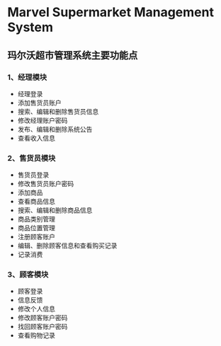 # Marvel Supermarket Management System
## 玛尔沃超市管理系统主要功能点
### 1、经理模块

* 经理登录
* 添加售货员账户
* 搜索、编辑和删除售货员信息
* 修改经理账户密码
* 发布、编辑和删除系统公告
* 查看收入信息

### 2、售货员模块
* 售货员登录
* 修改售货员账户密码
* 添加商品
* 查看商品信息
* 搜索、编辑和删除商品信息
* 商品类别管理
* 商品位置管理
* 注册顾客账户
* 编辑、删除顾客信息和查看购买记录
* 记录消费


### 3、顾客模块

* 顾客登录
* 信息反馈
* 修改个人信息
* 修改顾客账户密码
* 找回顾客账户密码
* 查看购物记录
